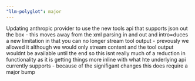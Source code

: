 ```yaml
---
"llm-polyglot": major
---
```


Updating anthropic provider to use the new tools api that supports json out the box - this moves away from the xml parsing in and out and intro=duces a new limitation in that you can no longer stream tool output - prevously we allowed it although we would only stream content and the tool output wouldnt be available until the end so this isnt really much of a reduction in functionality as it is getting things more inline with what hte underlying api currently supports - because of the signifigant changes this does require a major bump
